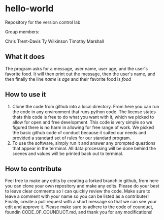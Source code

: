 # hello-world
Repository for the version control lab

Group members:

Chris Trent-Davis
Ty Wilkinson
Timothy Marshall

## What it does
The program asks for a message, user name, user age, and the user's favorite food. It will then print out the message, then the user's name, and then finally the line *name* is *age* and their favorite food is *food*

## How to use it
1. Clone the code from github into a local directory. From here you can run the code in any environment that runs python code. The license states thats this code is free to do what you want with it, which we picked to allow for open and free development. This code is very simple so we figured there is no harm in allowing for free range of work. We picked the basic github code of conduct because it suited our needs and provided a standard set of rules for our standard program.
2. To use the software, simply run it and answer any prompted questions that appear in the terminal. All data processing will be done behind the scenes and values will be printed back out to terminal.

## How to contribute
Feel free to make any edits by creating a forked branch in github, from here you can clone your own repository and make any edits. Please do your best to leave clear comments so I can quickly review the code. Make sure to leave a comment with your name so you can be listed as a contributer! Finally, create a pull request with a short message so that we can see your edit and approve it. Please make sure to adhere to the code of counduct, foundin CODE_OF_COUNDUCT.md, and thank you for any modifications!
